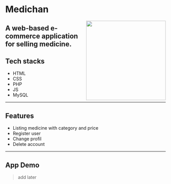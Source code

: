 # Medichan
<img align="right" width="250px" src="../image/logo.png">

A web-based e-commerce application for selling medicine.
---
## Tech stacks
- HTML
- CSS
- PHP
- JS
- MySQL
---
## Features
- Listing medicine with category and price
- Register user
- Change profil
- Delete account
---
## App Demo
>add later